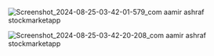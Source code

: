 ![Screenshot_2024-08-25-03-42-01-579_com aamir ashraf stockmarketapp](https://github.com/user-attachments/assets/136b0377-ba64-406c-beed-6699505c4c46)

![Screenshot_2024-08-25-03-42-20-208_com aamir ashraf stockmarketapp](https://github.com/user-attachments/assets/abd5dc6d-2661-489d-9a92-1bbaa46d8544)
